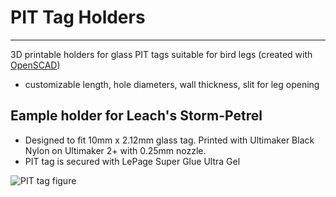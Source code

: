 # PIT Tag Holders

---
3D printable holders for glass PIT tags suitable for bird legs (created with [OpenSCAD](https://openscad.org/))

* customizable length, hole diameters, wall thickness, slit for leg opening
  
## Eample holder for Leach's Storm-Petrel

* Designed to fit 10mm x 2.12mm glass tag. Printed with Ultimaker Black Nylon on Ultimaker 2+ with 0.25mm nozzle.
* PIT tag is secured with LePage Super Glue Ultra Gel   

![PIT tag figure](https://github.com/user-attachments/assets/0fadd115-e86d-4658-a81c-5505aa70f091)
